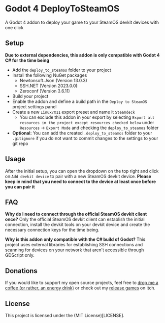 # Godot 4 DeployToSteamOS
A Godot 4 addon to deploy your game to your SteamOS devkit devices with one click

## Setup
**Due to external dependencies, this addon is only compatible with Godot 4 C# for the time being**

- Add the `deploy_to_steamos` folder to your project
- Install the following NuGet packages
  - Newtonsoft.Json (Version 13.0.3)
  - SSH.NET (Version 2023.0.0)
  - Zeroconf (Version 3.6.11)
- Build your project
- Enable the addon and define a build path in the `Deploy to SteamOS` project settings panel
- Create a new `Linux/X11` export preset and name it `Steamdeck`
  - You can exclude this addon in your export by selecting `Export all resources in the project except resources checked below` under `Resources` -> `Export Mode` and checking the `deploy_to_steamos` folder
- **Optional:** You can add the created `.deploy_to_steamos` folder to your `.gitignore` if you do not want to commit changes to the settings to your git repo

## Usage
After the initial setup, you can open the dropdown on the top right and click on `Add devkit device` to pair with a new SteamOS devkit device.
**Please keep in mind that you need to connect to the device at least once before you can pair it**

## FAQ
**Why do I need to connect through the official SteamOS devkit client once?**
Only the official SteamOS devkit client can establish the initial connection, install the devkit tools on your devkit device and create the necessary connection keys for the time being.

**Why is this addon only compatible with the C# build of Godot?**
This project uses external libraries for establishing SSH connections and scanning for devices on your network that aren't accessible through GDScript only.

## Donations
If you would like to support my open source projects, feel free to [drop me a coffee (or rather, an energy drink)](https://ko-fi.com/laurasofiaheimann) or check out my [release games](https://indiegesindel.itch.io) on itch.

## License
This project is licensed under the (MIT License)[LICENSE].